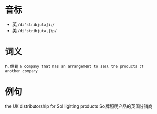 # 音标

- 英 `/di'stribjutəʃip/`
- 美 `/di'stribjutə,ʃip/`

# 词义

n. 经销
`a company that has an arrangement to sell the products of another company`

# 例句

the UK distributorship for Sol lighting products
Sol牌照明产品的英国分销商



